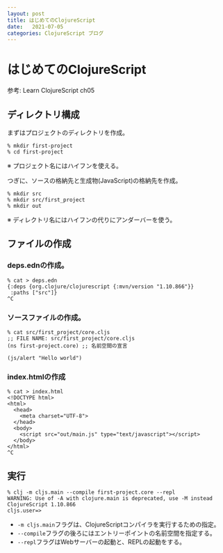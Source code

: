 ```yaml
---
layout: post
title: はじめてのClojureScript
date:   2021-07-05
categories: ClojureScript ブログ
---
```


# はじめてのClojureScript

参考: Learn ClojureScript ch05

## ディレクトリ構成
まずはプロジェクトのディレクトリを作成。

```
% mkdir first-project
% cd first-project 
```
※ プロジェクト名にはハイフンを使える。

つぎに、ソースの格納先と生成物(JavaScript)の格納先を作成。

```
% mkdir src
% mkdir src/first_project
% mkdir out
```
※ ディレクトリ名にはハイフンの代りにアンダーバーを使う。

## ファイルの作成
### deps.ednの作成。

```
% cat > deps.edn
{:deps {org.clojure/clojurescript {:mvn/version "1.10.866"}}
 :paths ["src"]}
^C
```

### ソースファイルの作成。

```
% cat src/first_project/core.cljs
;; FILE NAME: src/first_project/core.cljs
(ns first-project.core) ;; 名前空間の宣言

(js/alert "Hello world")
```

### index.htmlの作成

```
% cat > index.html
<!DOCTYPE html>
<html>
  <head>
    <meta charset="UTF-8">
  </head>
  <body>
    <script src="out/main.js" type="text/javascript"></script>
  </body>
</html>
^C
```

## 実行

```
% clj -m cljs.main --compile first-project.core --repl
WARNING: Use of -A with clojure.main is deprecated, use -M instead
ClojureScript 1.10.866
cljs.user=> 
```
- `-m cljs.main`フラグは、ClojureScriptコンパイラを実行するための指定。
- `--compile`フラグの後ろにはエントリーポイントの名前空間を指定する。
- `--repl`フラグはWebサーバーの起動と、REPLの起動をする。